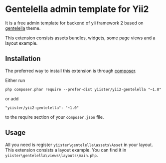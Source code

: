 Gentelella admin template for Yii2
==================================

It is a free admin template for backend of yii framework 2 based on [gentelella](https://github.com/ColorlibHQ/gentelella) theme.

This extension consists assets bundles, widgets, some page views and a layout example.


Installation
------------

The preferred way to install this extension is through [composer](http://getcomposer.org/download/).

Either run

```
php composer.phar require --prefer-dist yiister/yii2-gentelella "~1.0"
```

or add

```
"yiister/yii2-gentelella": "~1.0"
```

to the require section of your `composer.json` file.


Usage
-----
All you need is register `yiister\gentelella\assets\Asset` in your layout. This extension consists a layout example. You can find it in `yiister\gentelella\views\layouts\main.php`.
